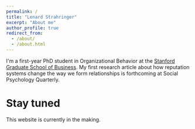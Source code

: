 ```yaml
---
permalink: /
title: "Lenard Strahringer"
excerpt: "About me"
author_profile: true
redirect_from: 
  - /about/
  - /about.html
---
```


I'm a first-year PhD student in Organizational Behavior at the [Stanford Graduate School of Business](https://www.gsb.stanford.edu/). My first research article about how reputation systems change the way we form relationships is forthcoming at Social Psychology Quarterly.

Stay tuned
======
This website is currently in the making.
